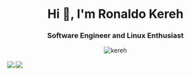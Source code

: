 <h1 align="center">Hi 👋, I'm Ronaldo Kereh</h1>
<h3 align="center">Software Engineer and Linux Enthusiast</h3>

<p align="center"> <img src="https://komarev.com/ghpvc/?username=kereh&label=Profile%20views&color=grey&style=for-the-badge" alt="kereh" /> </p>

<!-- [![@kereh's Holopin board](https://holopin.io/api/user/board?user=kereh)](https://holopin.io/@kereh) -->
<a href="https://github.com/zuramai">
  <img align="center" src="https://github-readme-stats.vercel.app/api?username=kereh&count_private=true&show_icons=true&theme=dark" />
</a>
<a href="https://github.com/zuramai">
  <img align="center" src="https://github-readme-stats.vercel.app/api/top-langs/?username=kereh&layout=compact&theme=dark&langs_count=8" />
</a>
